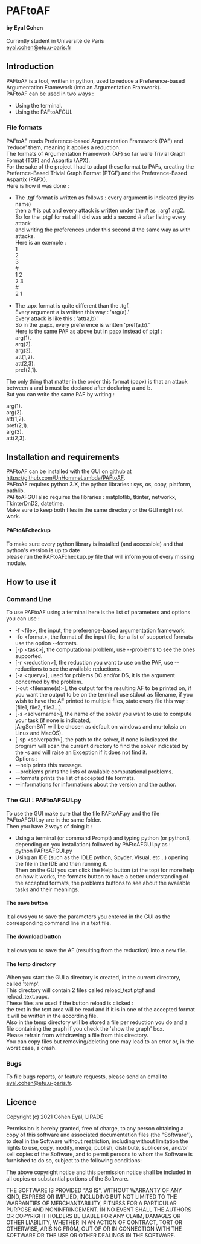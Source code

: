 # PAFtoAF
#### by Eyal Cohen
Currently student in Université de Paris  
eyal.cohen@etu.u-paris.fr

## Introduction

PAFtoAF is a tool, written in python, used to reduce a Preference-based Argumentation Framework (into an Argumentation Framwork).  
PAFtoAF can be used in two ways :

* Using the terminal.
* Using the PAFtoAFGUI.

### File formats  

PAFtoAF reads Preference-based Argumentation Framework (PAF) and 'reduce' them, meaning it applies a reduction.  
The formats of Argumentation Framework (AF) so far were Trivial Graph Format (TGF) and Aspartix (APX).  
For the sake of the project I had to adapt these format to PAFs, creating the Prefernce-Based Trivial Graph Format (PTGF) and the Preference-Based Aspartix (PAPX).  
Here is how it was done :

- The .tgf format is written as follows : every argument is indicated (by its name)  
then a \# is put and every attack is written under the \# as : arg1 arg2.  
So for the .ptgf format all I did was add a second # after listing every attack  
and writing the preferences under this second \# the same way as with attacks.  
Here is an exemple :  
1  
2  
3  
\#  
1 2  
2 3  
\#  
2 1  

- The .apx format is quite different than the .tgf.  
Every argument a is written this way : 'arg(a).'  
Every attack is like this : 'att(a,b).'  
So in the .papx, every preference is written 'pref(a,b).'  
Here is the same PAF as above but in papx instead of ptgf :  
arg(1).  
arg(2).  
arg(3).  
att(1,2).  
att(2,3).  
pref(2,1).  
  
The only thing that matter in the order this format (papx) is that an attack between a and b must be declared after declaring a and b.  
But you can write the same PAF by writing : 
  
arg(1).  
arg(2).  
att(1,2).  
pref(2,1).  
arg(3).  
att(2,3).  

## Installation and requirements

PAFtoAF can be installed with the GUI on github at <https://github.com/UnHommeLambda/PAFtoAF>.  
PAFtoAF requires python 3.X, the python libraries : sys, os, copy, platform, pathlib.  
PAFtoAFGUI also requires the libraries : matplotlib, tkinter, networkx, TkinterDnD2, datetime.  
Make sure to keep both files in the same directory or the GUI might not work.  

#### PAFtoAFcheckup  

To make sure every python library is installed (and accessible) and that python's version is up to date  
please run the PAFtoAFcheckup.py file that will inform you of every missing module.

## How to use it

### Command Line

To use PAFtoAF using a terminal here is the list of parameters and options you can use :  
  - -f \<file\>, the input, the preference-based argumentation framework.  
  - -fo \<format\>, the format of the input file, for a list of supported formats use the option --formats.  
  - [-p \<task\>], the computational problem, use --problems to see the ones supported.  
  - [-r \<reduction\>], the reduction you want to use on the PAF, use --reductions to see the available reductions.  
  - [-a \<query\>], used for prblems DC and/or DS, it is the argument concerned by the problem.  
  - [-out \<filename(s)\>], the output for the resulting AF to be printed on,
  if you want the output to be on the terminal use stdout as filename, if you wish to have the AF printed to  multiple files,
  state every file this way : [file1, file2, file3...].  
  - [-s \<solvername\>], the name of the solver you want to use to compute your task (if none is indicated,  
  jArgSemSAT will be chosen as default on windows and mu-toksia on Linux and MacOS).  
  - [-sp \<solverpath\>], the path to the solver, if none is indicated the program will 
  scan the current directory to find the solver indicated by the -s and will raise an Exception if it does not find it.  
  Options :
  - --help prints this message.  
  - --problems prints the lists of available computational problems.  
  - --formats prints the list of accepted file formats.  
  - --informations for informations about the version and the author.  

### The GUI : PAFtoAFGUI.py

To use the GUI make sure that the file PAFtoAF.py and the file PAFtoAFGUI.py are in the same folder.  
Then you have 2 ways of doing it :  
  - Using a terminal (or command Prompt) and typing python (or python3, depending on you installation) followed by PAFtoAFGUI.py as :  
  python PAFtoAFGUI.py  
  - Using an IDE (such as the IDLE python, Spyder, Visual, etc...) opening the file in the IDE and then running it.  
Then on the GUI you can click the Help button (at the top) for more help on how it works, the formats button to have
a better understanding of the accepted formats, the problems buttons to see about the available tasks and their meanings.  
#### The save button  
It allows you to save the parameters you entered in the GUI as the corresponding command line in a text file.  
#### The download button  
It allows you to save the AF (resulting from the reduction) into a new file.  
#### The temp directory  
When you start the GUI a directory is created, in the current directory, called 'temp'.  
This directory will contain 2 files called reload_text.ptgf and reload_text.papx.  
These files are used if the button reload is clicked :  
the text in the text area will be read and if it is in one of the accepted format it will be written in the according file.  
Also in the temp directory will be stored a file per reduction you do and a file containing the graph if you check the 'show the graph' box.  
Please refrain from withdrawing a file from this directory.  
You can copy files but removing/deleting one may lead to an error or, in the worst case, a crash.  

### Bugs  
To file bugs reports, or feature requests, please send an email to <eyal.cohen@etu.u-paris.fr>.  

## Licence  
Copyright (c) 2021 Cohen Eyal, LIPADE  
  
Permission is hereby granted, free of charge, to any person obtaining a copy
of this software and associated documentation files (the "Software"), to deal
in the Software without restriction, including without limitation the rights
to use, copy, modify, merge, publish, distribute, sublicense, and/or sell
copies of the Software, and to permit persons to whom the Software is
furnished to do so, subject to the following conditions:

The above copyright notice and this permission notice shall be included in all
copies or substantial portions of the Software.

THE SOFTWARE IS PROVIDED "AS IS", WITHOUT WARRANTY OF ANY KIND, EXPRESS OR
IMPLIED, INCLUDING BUT NOT LIMITED TO THE WARRANTIES OF MERCHANTABILITY,
FITNESS FOR A PARTICULAR PURPOSE AND NONINFRINGEMENT. IN NO EVENT SHALL THE
AUTHORS OR COPYRIGHT HOLDERS BE LIABLE FOR ANY CLAIM, DAMAGES OR OTHER
LIABILITY, WHETHER IN AN ACTION OF CONTRACT, TORT OR OTHERWISE, ARISING FROM,
OUT OF OR IN CONNECTION WITH THE SOFTWARE OR THE USE OR OTHER DEALINGS IN THE
SOFTWARE.

